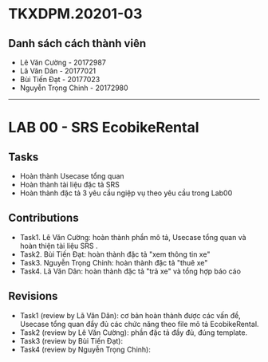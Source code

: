 # TKXDPM.20201-03
## Danh sách cách thành viên
- Lê Văn Cường - 20172987
- Lã Văn Dân - 20177021
- Bùi Tiến Đạt - 20177023
- Nguyễn Trọng Chinh - 20172980
---
 
# LAB 00 - SRS EcobikeRental
## Tasks
* Hoàn thành Usecase tổng quan
* Hoàn thành tài liệu đặc tả SRS
* Hoàn thành đặc tả 3 yêu cầu ngiệp vụ theo yêu cầu trong Lab00

## Contributions
* Task1. Lê Văn Cường: hoàn thành phần mô tả, Usecase tổng quan và hoàn thiện tài liệu SRS .
* Task2. Bùi Tiến Đạt: hoàn thành đặc tả "xem thông tin xe"
* Task3. Nguyễn Trọng Chinh: hoàn thành đặc tả "thuê xe"
* Task4. Lã Văn Dân: hoàn thành đặc tả "trả xe" và tổng hợp báo cáo

## Revisions
* Task1 (review by Lã Văn Dân): cơ bản hoàn thành được các vấn đề, Usecase tổng quan đầy đủ các chức năng theo file mô tả EcobikeRental.
* Task2 (review by Lê Văn Cường): phần đặc tả đầy đủ, đúng template. 
* Task3 (review by Bùi Tiến Đạt): 
* Task4 (review by Nguyễn Trọng Chinh): 